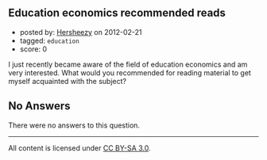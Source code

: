 ## Education economics recommended reads

- posted by: [Hersheezy](https://stackexchange.com/users/-1/715-hersheezy) on 2012-02-21
- tagged: `education`
- score: 0

I just recently became aware of the field of education economics and am very interested. What would you recommended for reading material to get myself acquainted with the subject?  

## No Answers

There were no answers to this question.


---

All content is licensed under [CC BY-SA 3.0](https://creativecommons.org/licenses/by-sa/3.0/).
